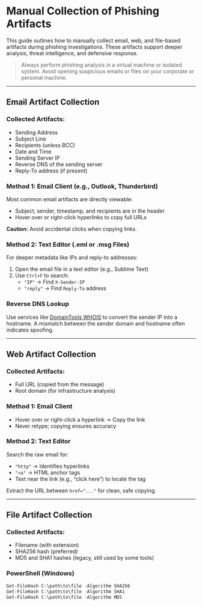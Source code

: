 # Manual Collection of Phishing Artifacts

This guide outlines how to manually collect email, web, and file-based artifacts during phishing investigations. These artifacts support deeper analysis, threat intelligence, and defensive response.

> Always perform phishing analysis in a virtual machine or isolated system. Avoid opening suspicious emails or files on your corporate or personal machine.

---

## Email Artifact Collection

### Collected Artifacts:
- Sending Address
- Subject Line
- Recipients (unless BCC)
- Date and Time
- Sending Server IP
- Reverse DNS of the sending server
- Reply-To address (if present)

### Method 1: Email Client (e.g., Outlook, Thunderbird)
Most common email artifacts are directly viewable:
- Subject, sender, timestamp, and recipients are in the header
- Hover over or right-click hyperlinks to copy full URLs

**Caution:** Avoid accidental clicks when copying links.

### Method 2: Text Editor (.eml or .msg Files)
For deeper metadata like IPs and reply-to addresses:
1. Open the email file in a text editor (e.g., Sublime Text)
2. Use `Ctrl+F` to search:
   - `"IP"` → Find `X-Sender-IP`
   - `"reply"` → Find `Reply-To` address

### Reverse DNS Lookup
Use services like [DomainTools WHOIS](https://whois.domaintools.com/) to convert the sender IP into a hostname. A mismatch between the sender domain and hostname often indicates spoofing.

---

## Web Artifact Collection

### Collected Artifacts:
- Full URL (copied from the message)
- Root domain (for infrastructure analysis)

### Method 1: Email Client
- Hover over or right-click a hyperlink → Copy the link
- Never retype; copying ensures accuracy

### Method 2: Text Editor
Search the raw email for:
- `"http"` → Identifies hyperlinks
- `"<a"` → HTML anchor tags
- Text near the link (e.g., “click here”) to locate the tag

Extract the URL between `href="..."` for clean, safe copying.

---

## File Artifact Collection

### Collected Artifacts:
- Filename (with extension)
- SHA256 hash (preferred)
- MD5 and SHA1 hashes (legacy, still used by some tools)

### PowerShell (Windows)
```powershell
Get-FileHash C:\path\to\file -Algorithm SHA256
Get-FileHash C:\path\to\file -Algorithm SHA1
Get-FileHash C:\path\to\file -Algorithm MD5

